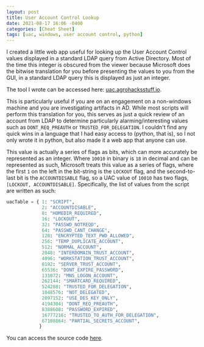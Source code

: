 ```yaml
---
layout: post
title: User Account Control Lookup
date: 2021-08-17 16:06 -0400
categories: [Cheat Sheet]
tags: [uac, windows, user account control, python]
---
```


I created a little web app useful for looking up the User Account Control values displayed in a standard LDAP query from Active Directory. Most of the time this integer is obscured from the viewer because Microsoft does the bitwise translation for you before presenting the values to you from the GUI, in a standard LDAP query this is displayed as just an integer.

The tool I wrote can be accessed here: [uac.agrohacksstuff.io](https://uac.agrohacksstuff.io/).

This is particularly useful if you are on an engagement on a non-windows machine and you are investigating artifacts in AD. While most scripts will perform this translation for you, this serves as just a quick review of an account from LDAP to determine particularly alarming/interesting values such as `DONT_REQ_PREAUTH` or `TRUSTED_FOR_DELEGATION`. I couldn't find any quick wins in a language that I had easy access to (python, that is), so I not only wrote it in python, but also made it a web app that anyone can use.

This value is actually a series of flags as bits, which can more accurately be represented as an integer. Where `10010` in binary is `18` in decimal and can be represented as such, Microsoft treats this value as a series of flags, where the first `1` on the left in the bit-string is the `LOCKOUT` flag, and the second-to-last bit is the `ACCOUNTDISABLE` flag, so a UAC value of `10010` has two flags, `[LOCKOUT, ACCOUNTDISABLE]`. Specifically, the list of values from the script are written as such:

```python
uacTable = { 1: "SCRIPT",
             2: "ACCOUNTDISABLE",
             8: "HOMEDIR_REQUIRED",
             16: "LOCKOUT",
             32: "PASSWD_NOTREQD",
             64: "PASSWD_CANT_CHANGE",
             128: "ENCRYPTED_TEXT_PWD_ALLOWED",
             256: "TEMP_DUPLICATE_ACCOUNT",
             512: "NORMAL_ACCOUNT",
             2048: "INTERDOMAIN_TRUST_ACCOUNT",
             4096: "WORKSTATION_TRUST_ACCOUNT",
             8192: "SERVER_TRUST_ACCOUNT",
             65536: "DONT_EXPIRE_PASSWORD",
             131072: "MNS_LOGON_ACCOUNT",
             262144: "SMARTCARD_REQUIRED",
             524288: "TRUSTED_FOR_DELEGATION",
             1048576: "NOT_DELEGATED",
             2097152: "USE_DES_KEY_ONLY",
             4194304: "DONT_REQ_PREAUTH",
             8388608: "PASSWORD_EXPIRED",
             16777216: "TRUSTED_TO_AUTH_FOR_DELEGATION",
             67108864: "PARTIAL_SECRETS_ACCOUNT",
            }
```

You can access the source code [here](https://github.com/AgroDan/uac_lookup).